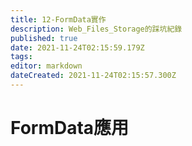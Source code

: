 ```yaml
---
title: 12-FormData實作
description: Web_Files_Storage的踩坑紀錄
published: true
date: 2021-11-24T02:15:59.179Z
tags: 
editor: markdown
dateCreated: 2021-11-24T02:15:57.300Z
---
```


# FormData應用




